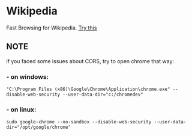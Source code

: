# Wikipedia
Fast Browsing for Wikipedia. [Try this](http://zeyadetman.me/Wikipedia/)

## NOTE
if you faced some issues about CORS, try to open chrome that way:

### - on windows:
```"C:\Program Files (x86)\Google\Chrome\Application\chrome.exe" --disable-web-security --user-data-dir="c:/chromedev"```

### - on linux:
```sudo google-chrome --no-sandbox --disable-web-security --user-data-dir="/opt/google/chrome"```
